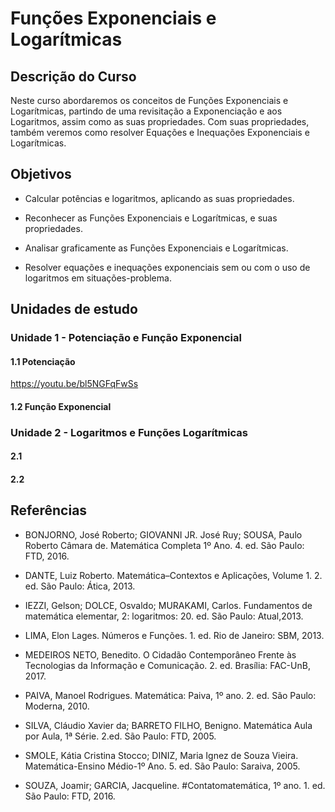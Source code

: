 # Funções Exponenciais e Logarítmicas

## Descrição do Curso

Neste curso abordaremos os conceitos de Funções Exponenciais e Logarítmicas, partindo de uma revisitação a Exponenciação e aos Logaritmos, assim como
as suas propriedades. Com suas propriedades, também veremos como resolver Equações e Inequações Exponenciais e Logarítmicas.

## Objetivos

* Calcular potências e logaritmos, aplicando as suas propriedades.

* Reconhecer as Funções Exponenciais e Logarítmicas, e suas propriedades.

* Analisar graficamente as Funções Exponenciais e Logarítmicas.

* Resolver equações e inequações exponenciais sem ou com o uso de logaritmos em situações-problema.

## Unidades de estudo

### Unidade 1 - Potenciação e Função Exponencial

#### 1.1 Potenciação

https://youtu.be/bl5NGFqFwSs

#### 1.2 Função Exponencial

### Unidade 2 - Logaritmos e Funções Logarítmicas

#### 2.1

#### 2.2 


## Referências

* BONJORNO, José Roberto; GIOVANNI JR. José Ruy; SOUSA, Paulo Roberto Câmara de. Matemática Completa 1º Ano. 4. ed. São Paulo: FTD, 2016.

* DANTE, Luiz Roberto. Matemática–Contextos e Aplicações, Volume 1. 2. ed. São Paulo: Ática, 2013.

* IEZZI, Gelson; DOLCE, Osvaldo; MURAKAMI, Carlos. Fundamentos de matemática elementar, 2: logaritmos: 20. ed. São Paulo: Atual,2013.

* LIMA, Elon Lages. Números e Funções. 1. ed. Rio de Janeiro: SBM, 2013.

* MEDEIROS NETO, Benedito. O Cidadão Contemporâneo Frente às Tecnologias da Informação e Comunicação. 2. ed. Brasília: FAC-UnB, 2017.

* PAIVA, Manoel Rodrigues. Matemática: Paiva, 1º ano. 2. ed. São Paulo: Moderna, 2010.

* SILVA, Cláudio Xavier da; BARRETO FILHO, Benigno. Matemática Aula por Aula, 1ª Série. 2.ed. São Paulo: FTD, 2005.

* SMOLE, Kátia Cristina Stocco; DINIZ, Maria Ignez de Souza Vieira. Matemática-Ensino Médio-1º Ano. 5. ed. São Paulo: Saraiva, 2005.

* SOUZA, Joamir; GARCIA, Jacqueline. #Contatomatemática, 1º ano. 1. ed. São Paulo: FTD, 2016.
